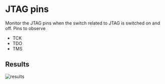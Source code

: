 # JTAG pins 

Monitor the JTAG pins when the switch related to JTAG is switched on and off. Pins to observe 
- TCK
- TDO
- TMS

## Results 

![results]([(https://github.com/DharaneedaranKS/EE369_Embedded_System/blob/main/Lab%205/JTAG_results.jpeg)])
